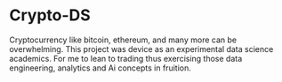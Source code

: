 # Crypto-DS
Cryptocurrency like bitcoin, ethereum, and many more can be overwhelming. This project was device as an experimental data science academics. For me to lean to trading thus exercising those data engineering, analytics and Ai concepts in fruition.
